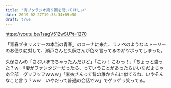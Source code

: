 ```yaml
---
title: "青ブタラジオ第９回を聞いてほしい"
date: 2019-02-27T19:33:34+09:00
draft: true
---
```


https://youtu.be/1sagV512wSU?t=1270

「青春ブタリスナーの本当の青春」のコーナに来た、ラノベのようなストーリーのお便りに対して、瀬戸さんと久保さんが色々言ってるのがツボってしまった。

久保さんの「さぶいぼでちゃったんだけど」「こわ！ こわっ！」「ちょっと盛った？ｗ」「妻がファンタジーだったら、っていうことがあったらいいなだよじゃあ全部　グッフッフｗｗｗ」「麻衣さんって昔の誰かさんに似てるね、いやそんなこと言う？ｗｗ　いやだって普通の会話でｗ」でゲラゲラ笑ってる。
